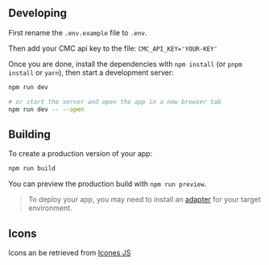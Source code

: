## Developing

First rename the `.env.example` file to `.env`.

Then add your CMC api key to the file: `CMC_API_KEY='YOUR-KEY'`


Once you are done, install the dependencies with `npm install` (or `pnpm install` or `yarn`), then start a development server:

```bash
npm run dev

# or start the server and open the app in a new browser tab
npm run dev -- --open
```

## Building

To create a production version of your app:

```bash
npm run build
```

You can preview the production build with `npm run preview`.

> To deploy your app, you may need to install an [adapter](https://kit.svelte.dev/docs/adapters) for your target environment.


## Icons
Icons an be retrieved from [Icones JS](https://icones.js.org/)